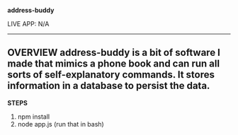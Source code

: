 **address-buddy**

LIVE APP: N/A

---
**OVERVIEW**
address-buddy is a bit of software I made that mimics a phone book and can run all sorts of self-explanatory commands. It stores information in a database to persist the data.
---
**STEPS**

1. npm install
2. node app.js (run that in bash)
